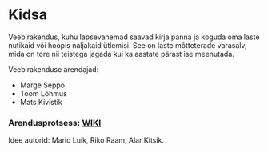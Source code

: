 # Kidsa

Veebirakendus, kuhu lapsevanemad saavad kirja panna ja koguda oma laste nutikaid või hoopis naljakaid ütlemisi. See on laste mõtteterade varasalv, mida on tore nii teistega jagada kui ka aastate pärast ise meenutada.

Veebirakenduse arendajad:
* Marge Seppo
* Toom Lõhmus
* Mats Kivistik

### Arendusprotsess: [WIKI](https://github.com/koodid/kidsa/wiki/Projekti-edenemine-ja-lisamaterjalid)

Idee autorid: Mario Luik, Riko Raam, Alar Kitsik.
